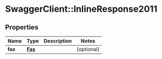 # SwaggerClient::InlineResponse2011

## Properties
Name | Type | Description | Notes
------------ | ------------- | ------------- | -------------
**fax** | [**Fax**](Fax.md) |  | [optional] 


